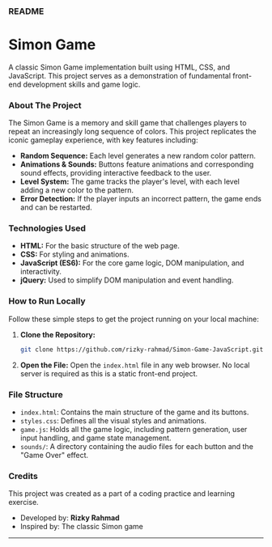
### **README**

# Simon Game

A classic Simon Game implementation built using HTML, CSS, and JavaScript. This project serves as a demonstration of fundamental front-end development skills and game logic.

### **About The Project**

The Simon Game is a memory and skill game that challenges players to repeat an increasingly long sequence of colors. This project replicates the iconic gameplay experience, with key features including:

  * **Random Sequence:** Each level generates a new random color pattern.
  * **Animations & Sounds:** Buttons feature animations and corresponding sound effects, providing interactive feedback to the user.
  * **Level System:** The game tracks the player's level, with each level adding a new color to the pattern.
  * **Error Detection:** If the player inputs an incorrect pattern, the game ends and can be restarted.

### **Technologies Used**

  * **HTML:** For the basic structure of the web page.
  * **CSS:** For styling and animations.
  * **JavaScript (ES6):** For the core game logic, DOM manipulation, and interactivity.
  * **jQuery:** Used to simplify DOM manipulation and event handling.

### **How to Run Locally**

Follow these simple steps to get the project running on your local machine:

1.  **Clone the Repository:**
    ```bash
    git clone https://github.com/rizky-rahmad/Simon-Game-JavaScript.git
    ```
2.  **Open the File:**
    Open the `index.html` file in any web browser. No local server is required as this is a static front-end project.

### **File Structure**

  * `index.html`: Contains the main structure of the game and its buttons.
  * `styles.css`: Defines all the visual styles and animations.
  * `game.js`: Holds all the game logic, including pattern generation, user input handling, and game state management.
  * `sounds/`: A directory containing the audio files for each button and the "Game Over" effect.

### **Credits**

This project was created as a part of a coding practice and learning exercise.

  * Developed by: **Rizky Rahmad**
  * Inspired by: The classic Simon game

-----
